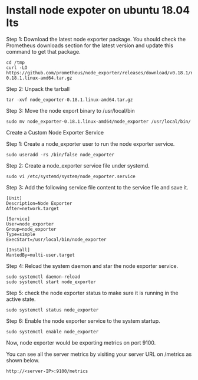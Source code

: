 # Install node expoter on ubuntu 18.04 lts

Step 1: Download the latest node exporter package. You should check the Prometheus downloads section for the latest version and update this command to get that package.
```
cd /tmp
curl -LO https://github.com/prometheus/node_exporter/releases/download/v0.18.1/node_exporter-0.18.1.linux-amd64.tar.gz
```

Step 2: Unpack the tarball
```
tar -xvf node_exporter-0.18.1.linux-amd64.tar.gz
```

Step 3: Move the node export binary to /usr/local/bin
```
sudo mv node_exporter-0.18.1.linux-amd64/node_exporter /usr/local/bin/
```
Create a Custom Node Exporter Service

Step 1: Create a node_exporter user to run the node exporter service.
```
sudo useradd -rs /bin/false node_exporter
```
Step 2: Create a node_exporter service file under systemd.
```
sudo vi /etc/systemd/system/node_exporter.service
```

Step 3: Add the following service file content to the service file and save it.
```
[Unit]
Description=Node Exporter
After=network.target

[Service]
User=node_exporter
Group=node_exporter
Type=simple
ExecStart=/usr/local/bin/node_exporter

[Install]
WantedBy=multi-user.target
```

Step 4: Reload the system daemon and star the node exporter service.
```
sudo systemctl daemon-reload
sudo systemctl start node_exporter
```

Step 5: check the node exporter status to make sure it is running in the active state.
```
sudo systemctl status node_exporter

```
Step 6: Enable the node exporter service to the system startup.

```
sudo systemctl enable node_exporter

```
Now, node exporter would be exporting metrics on port 9100. 

You can see all the server metrics by visiting your server URL on /metrics as shown below.
```
http://<server-IP>:9100/metrics
```
